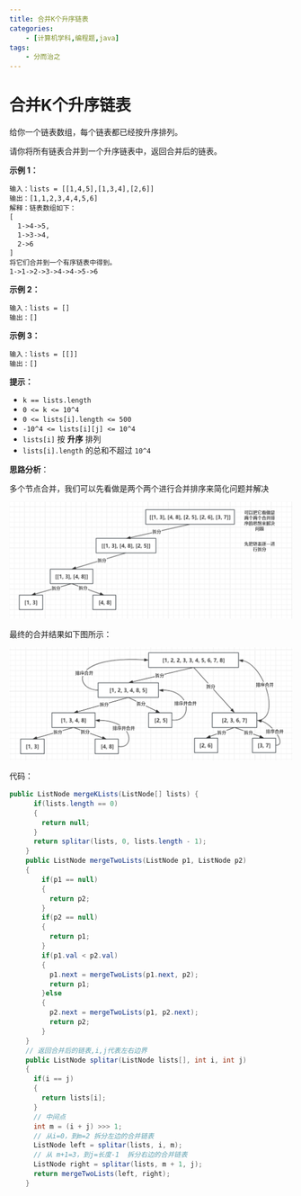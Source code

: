 ```yaml
---
title: 合并K个升序链表
categories:
    - [计算机学科,编程题,java]
tags:
    - 分而治之
---
```


# 合并K个升序链表

给你一个链表数组，每个链表都已经按升序排列。

请你将所有链表合并到一个升序链表中，返回合并后的链表。

 

**示例 1：**

```
输入：lists = [[1,4,5],[1,3,4],[2,6]]
输出：[1,1,2,3,4,4,5,6]
解释：链表数组如下：
[
  1->4->5,
  1->3->4,
  2->6
]
将它们合并到一个有序链表中得到。
1->1->2->3->4->4->5->6
```

**示例 2：**

```
输入：lists = []
输出：[]
```

**示例 3：**

```
输入：lists = [[]]
输出：[]
```

 

**提示：**

-  `k == lists.length`
-  `0 <= k <= 10^4`
-  `0 <= lists[i].length <= 500`
-  `-10^4 <= lists[i][j] <= 10^4`
-  `lists[i]` 按 **升序** 排列
-  `lists[i].length` 的总和不超过 `10^4`

**思路分析**：

多个节点合并，我们可以先看做是两个两个进行合并排序来简化问题并解决

![image-20240103205628725](https://raw.githubusercontent.com/PigPigLetsGo/imeages/master/202401032056809.png)

最终的合并结果如下图所示：

![image-20240103210710426](https://raw.githubusercontent.com/PigPigLetsGo/imeages/master/202401032107504.png)

代码：

```java
public ListNode mergeKLists(ListNode[] lists) {
      if(lists.length == 0)
      {
        return null;
      }
      return splitar(lists, 0, lists.length - 1);
    }
    public ListNode mergeTwoLists(ListNode p1, ListNode p2)
    {
        if(p1 == null)
        {
          return p2;
        }
        if(p2 == null)
        {
          return p1;
        }
        if(p1.val < p2.val)
        {
          p1.next = mergeTwoLists(p1.next, p2);
          return p1;
        }else
        {
          p2.next = mergeTwoLists(p1, p2.next);
          return p2;
        }
    }
    // 返回合并后的链表,i,j代表左右边界
    public ListNode splitar(ListNode lists[], int i, int j)
    {
      if(i == j)
      {
        return lists[i];
      }
      // 中间点
      int m = (i + j) >>> 1;
      // 从i=0，到m=2 拆分左边的合并链表
      ListNode left = splitar(lists, i, m);
      // 从 m+1=3，到j=长度-1  拆分右边的合并链表
      ListNode right = splitar(lists, m + 1, j);
      return mergeTwoLists(left, right);
    }
```

